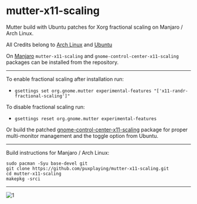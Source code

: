 # mutter-x11-scaling
Mutter build with Ubuntu patches for Xorg fractional scaling on Manjaro / Arch Linux.

All Credits belong to [Arch Linux](https://www.archlinux.org/packages/extra/x86_64/mutter/) and [Ubuntu](https://salsa.debian.org/gnome-team/mutter/-/blob/ubuntu/master/debian/patches/x11-Add-support-for-fractional-scaling-using-Randr.patch)

On [Manjaro](https://manjaro.org/) ```mutter-x11-scaling``` and ```gnome-control-center-x11-scaling``` packages can be installed from the repository.

---
To enable fractional scaling after installation run:
- ```gsettings set org.gnome.mutter experimental-features "['x11-randr-fractional-scaling']"```

To disable fractional scaling run:
- ```gsettings reset org.gnome.mutter experimental-features```


Or build the patched [gnome-control-center-x11-scaling](https://github.com/puxplaying/gnome-control-center-x11-scaling) package for proper multi-monitor management and the toggle option from Ubuntu.

---

Build instructions for Manjaro / Arch Linux:
```
sudo pacman -Syu base-devel git
git clone https://github.com/puxplaying/mutter-x11-scaling.git
cd mutter-x11-scaling
makepkg -srci
```
---

![1](https://user-images.githubusercontent.com/28549766/135753045-1296531d-8d06-45f3-af10-f8b8cdbee720.png)
